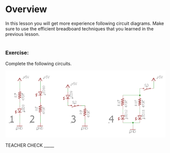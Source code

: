 # Overview

In this lesson you will get more experience following circuit diagrams. Make sure to use the efficient breadboard techniques that you learned in the previous lesson.                                                                                                                                  

### Exercise:

Complete the following circuits.

![](images/image44.png)

TEACHER CHECK \_\_\_\_\_
